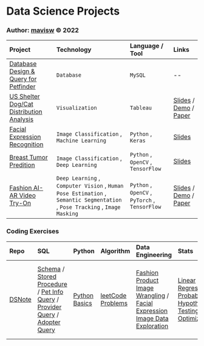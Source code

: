 # Data Science Projects
### Author: [mavisw](https://github.com/mavisw) &copy; 2022

|    Project   |   Technology  |   Language / Tool  |        Links       |
|:-------------| :------------ | :----------------  | :----------------  |
| [Database Design & Query for Petfinder](https://github.com/mavis-wang/Petfinder-Database-Design) | `Database` | `MySQL` | -- |
| [US Shelter Dog/Cat Distribution Analysis](https://github.com/mavis-wang/US-Animal-Shelter-Overcrowding-Geo-Analysis) | `Visualization` | `Tableau` | [Slides](https://docs.google.com/presentation/d/1ztvoWKKZVsUheLe6urNnDhgU-r4WxpO5TIHfdwet1go/present?usp=sharing) / [Demo](https://public.tableau.com/views/2020USShelterAnimalIntakeDistribution/StoryIntakes?:language=en-US&:display_count=n&:origin=viz_share_link) / [Paper](https://drive.google.com/file/d/1U1IgSvrPaZtgYW8EHAGIstILcexSUzm-/view?usp=sharing)|
| [Facial Expression Recognition](https://github.com/mavis-wang/Facial-Expression-Recognition-Classification) | `Image Classification` , `Machine Learning` | `Python` , `Keras` | [Slides](https://github.com/mavis-wang/Facial-Expression-Recognition-Classification/blob/main/T2_Facial_Expression%20Recognition_Results.pdf)|
| [Breast Tumor Predition](https://github.com/mavis-wang/Breast-Tumor-Classification-on-PCam) | `Image Classification` , `Deep Learning` | `Python` , `OpenCV` , `TensorFlow` | [Slides](https://github.com/mavis-wang/Breast-Tumor-Classification-on-PCam/blob/main/PCam_slides.pdf)|
| [Fashion AI-AR Video Try-On](https://github.com/SJSUMS/SMART-MIRROR-FASHION-AI_SMFAI) | `Deep Learning` , `Computer Vision` , `Human Pose Estimation` , `Semantic Segmentation` , `Pose Tracking` , `Image Masking` | `Python` , `OpenCV` , `PyTorch` , `TensorFlow` | [Slides](https://docs.google.com/presentation/d/1E7Yp80WgeTmb1xrBq-GbTdtRsQMCSD1jUvzFqo3Tu9I/present?usp=sharing) / [Demo](https://www.youtube.com/watch?v=6Am-NE1LYes) / [Paper](https://drive.google.com/file/d/1AnocCvgEmQP2fdZu_HuTD_Mg2Pc4YmuU/view?usp=sharing)|

### Coding Exercises

|      Repo    |     SQL    |      Python     |     Algorithm     |  Data Engineering | Stats | ML/DL  |
|:-------------| :--------- | :------------  | :---------------  | :--------  | :--------  | :--------  |
|  [DSNote](https://github.com/mavis-wang/DSNotes) | [Schema](https://github.com/mavis-wang/DSNotes/blob/main/demo/DB_schema.sql) / [Stored Procedure](https://github.com/mavis-wang/DSNotes/blob/main/demo/DB_stored_procedure.sql) / [Pet Info Query](https://github.com/mavis-wang/DSNotes/blob/main/demo/DB_pet_Queries.sql) / [Provider Query](https://github.com/mavis-wang/DSNotes/blob/main/demo/DB_Provider_Queries.sql) / [Adopter Query](https://github.com/mavis-wang/DSNotes/blob/main/demo/DB_adopter_Queries.sql) | [Python Basics](https://github.com/mavis-wang/DSNotes/tree/main/01%20Basics) | [leetCode Problems](https://github.com/mavis-wang/DSNotes/tree/main/leetCode_problems) | [Fashion Product Image Wrangling](https://github.com/mavis-wang/DSNotes/blob/main/demo/dataEng_FashionProductItem.ipynb) / [Facial Expression Image Data Exploration](FER_dataPrep.ipynb) | [Linear Regression](https://github.com/mavis-wang/DSNotes/blob/main/demo/stats_linearReg.ipynb) / [Probability Hypothesis Testing](https://github.com/mavis-wang/DSNotes/blob/main/demo/stats_prob_hypo.ipynb) / [Optimization](https://github.com/mavis-wang/DSNotes/blob/main/demo/stats_optimization.ipynb) | [Human Pose Detaction](https://github.com/mavis-wang/DSNotes/blob/main/demo/Human_Pose_Detection_DL.ipynb) / [Facial Expression Recognition](https://github.com/mavis-wang/DSNotes/blob/main/demo/FER_Ensemble_DL.ipynb) / [Breast Cancer Prediction (big data)](https://github.com/mavis-wang/DSNotes/blob/main/demo/Breast_Cancer_Prediction_DL.ipynb)|


